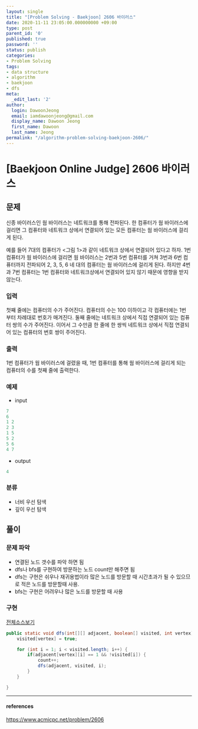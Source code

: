 ```yaml
---
layout: single
title: "[Problem Solving - Baekjoon] 2606 바이러스"
date: 2020-11-11 23:05:00.000000000 +09:00
type: post
parent_id: '0'
published: true
password: ''
status: publish
categories:
- Problem Solving
tags:
- data structure
- algorithm
- baekjoon
- dfs
meta:
  _edit_last: '2'
author:
  login: DawoonJeong
  email: iamdawoonjeong@gmail.com
  display_name: Dawoon Jeong
  first_name: Dawoon
  last_name: Jeong
permalink: "/algorithm-problem-solving-baekjoon-2606/"
---
```

# [Baekjoon Online Judge] 2606 바이러스

## 문제
신종 바이러스인 웜 바이러스는 네트워크를 통해 전파된다. 한 컴퓨터가 웜 바이러스에 걸리면 그 컴퓨터와 네트워크 상에서 연결되어 있는 모든 컴퓨터는 웜 바이러스에 걸리게 된다.

예를 들어 7대의 컴퓨터가 <그림 1>과 같이 네트워크 상에서 연결되어 있다고 하자. 1번 컴퓨터가 웜 바이러스에 걸리면 웜 바이러스는 2번과 5번 컴퓨터를 거쳐 3번과 6번 컴퓨터까지 전파되어 2, 3, 5, 6 네 대의 컴퓨터는 웜 바이러스에 걸리게 된다. 하지만 4번과 7번 컴퓨터는 1번 컴퓨터와 네트워크상에서 연결되어 있지 않기 때문에 영향을 받지 않는다.

### 입력
첫째 줄에는 컴퓨터의 수가 주어진다. 컴퓨터의 수는 100 이하이고 각 컴퓨터에는 1번 부터 차례대로 번호가 매겨진다. 둘째 줄에는 네트워크 상에서 직접 연결되어 있는 컴퓨터 쌍의 수가 주어진다. 이어서 그 수만큼 한 줄에 한 쌍씩 네트워크 상에서 직접 연결되어 있는 컴퓨터의 번호 쌍이 주어진다.

### 출력
1번 컴퓨터가 웜 바이러스에 걸렸을 때, 1번 컴퓨터를 통해 웜 바이러스에 걸리게 되는 컴퓨터의 수를 첫째 줄에 출력한다.

### 예제

- input

```java
7
6
1 2
2 3
1 5
5 2
5 6
4 7
```

- output

```java
4
```

### 분류
- 너비 우선 탐색
- 깊이 우선 탐색

## 풀이

### 문제 파악
- 연결된 노드 갯수를 파악 하면 됨
- dfs나  bfs를 구현하여 방문하는 노드 count만 해주면 됨
- dfs는 구현은 쉬우나 재귀용법이라 많은 노드를 방문할 때 시간초과가 될 수 있으므로 적은 노드를 방문할때 사용.   
- bfs는 구현은 어려우나 많은 노드를 방문할 때 사용

### 구현

[전체소스보기](https://github.com/iamdawoonjeong/java-datastructure-algorithm/blob/master/java-algorithm-problem-solving/src/baekjoon/problem2606/Main.java)

```java
public static void dfs(int[][] adjacent, boolean[] visited, int vertex) {
    visited[vertex] = true;

    for (int i = 1; i < visited.length; i++) {
        if(adjacent[vertex][i] == 1 && !visited[i]) {
            count++;
            dfs(adjacent, visited, i);
        }
    }

}
```

---
#### references
<https://www.acmicpc.net/problem/2606>
